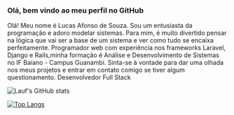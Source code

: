 ### Olá, bem vindo ao meu perfil no GitHub
Olá! Meu nome é Lucas Afonso de Souza. Sou um entusiasta da programação e adoro modelar sistemas. Para mim, é muito divertido pensar na lógica que vai ser a base de um sistema e ver como tudo se encaixa perfeitamente. Programador web com experiência nos frameworks Laravel, Django e Rails,minha formação é Análise e Desenvolvimento de Sistemas no IF Baiano - Campus Guanambi. Sinta-se à vontade para dar uma olhada nos meus projetos e entrar em contato comigo se tiver algum questionamento.
Desenvolvedor Full Stack


![Lauf's GitHub stats](https://github-readme-stats.vercel.app/api?username=lauf8&show_icons=true&theme=radical)


[![Top Langs](https://github-readme-stats.vercel.app/api/top-langs/?username=lauf8&layout=compact)](https://github.com/anuraghazra/github-readme-stats)
<!--
**lauf8/lauf8** is a ✨ _special_ ✨ repository because its `README.md` (this file) appears on your GitHub profile.

Here are some ideas to get you started:

- 🔭 I’m currently working on ...
- 🌱 I’m currently learning ...
- 👯 I’m looking to collaborate on ...
- 🤔 I’m looking for help with ...
- 💬 Ask me about ...
- 📫 How to reach me: ...
- 😄 Pronouns: ...
- ⚡ Fun fact: ...
-->
